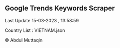 

## Google Trends Keywords Scraper 
 
Last Update 15-03-2023 , 13:58:59

Country List :
VIETNAM.json



© Abdul Muttaqin 
